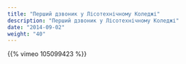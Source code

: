 ```yaml
---
title: "Перший дзвоник у Лісотехнічному Коледжі"
description: "Перший дзвоник у Лісотехнічному Коледжі"
date: "2014-09-02"
weight: "40"
---
```


{{% vimeo 105099423 %}}
